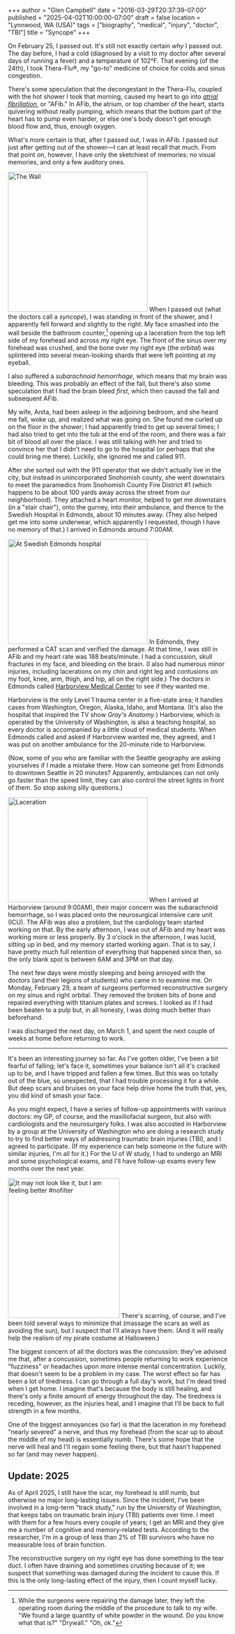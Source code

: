 +++
author = "Glen Campbell"
date = "2016-03-29T20:37:39-07:00"
published = "2025-04-02T10:00:00-07:00"
draft = false
location = "Lynnwood, WA (USA)"
tags = ["biography", "medical", "injury", "doctor", "TBI"]
title = "Syncope"
+++

On February 25, I passed out. It's still not exactly certain *why*
I passed out. The day before, I had a cold (diagnosed by a visit
to my doctor after several days of running a fever) and a temperature
of 102&deg;F. That evening (of the 24th), I took Thera-Flu&reg;,
my "go-to" medicine of choice for colds and sinus congestion.

There's some speculation that the decongestant in the Thera-Flu,
coupled with the hot shower I took that morning, caused my heart
to go into [*atrial
fibrillation*](https://en.wikipedia.org/wiki/Atrial_fibrillation), or
"AFib." In AFib, the atrium, or top chamber of the heart, starts
quivering without really pumping, which means that the bottom part
of the heart has to pump even harder, or else one's body doesn't
get enough blood flow and, thus, enough oxygen.

What's more certain is that, after I passed out, I was in AFib. I
passed out just after getting out of the shower&mdash;I can at least
recall that much. From that point on, however, I have only the
sketchiest of memories: no visual memories, and only a few auditory
ones.

<a data-flickr-embed="true"  href="https://www.flickr.com/photos/gecampbell/25492847426/in/datetaken/" title="The Wall"><img src="https://farm2.staticflickr.com/1533/25492847426_8686c3c575_n.jpg" width="320" height="320" alt="The Wall" class="pull-right"></a><script async src="//embedr.flickr.com/assets/client-code.js" charset="utf-8"></script>
When I passed out (what the doctors call a *syncope*), I was standing
in front of the shower, and I apparently fell forward and slightly
to the right. My face smashed into the wall beside the bathroom
counter,[^1] opening up a laceration from the top left side of my
forehead and across my right eye. The front of the sinus over my
forehead was crushed, and the bone over my right eye (the *orbital*)
was splintered into several mean-looking shards that were left
pointing at my eyeball.

I also suffered a *subarachnoid hemorrhage*, which means that my
brain was bleeding. This was probably an effect of the fall, but
there's also some speculation that I had the brain bleed *first*,
which then caused the fall and subsequent AFib.

My wife, Anita, had been asleep in the adjoining bedroom, and she
heard me fall, woke up, and realized what was going on. She found
me curled up on the floor in the shower; I had apparently tried to
get up several times; I had also tried to get into the tub at the
end of the room, and there was a fair bit of blood all over the
place. I was still talking with her and tried to convince her that
I didn't need to go to the hospital (or perhaps that she could bring
me there). Luckily, she ignored me and called 911.

After she sorted out with the 911 operator that we didn't actually
live in the city, but instead in unincorporated Snohomish county,
she went downstairs to meet the paramedics from Snohomish County
Fire District #1 (which happens to be about 100 yards away across
the street from our neighborhood). They attached a heart monitor,
helped to get me downstairs (in a "stair chair"), onto the gurney,
into their ambulance, and thence to the Swedish Hospital in Edmonds,
about 10 minutes away. (They also helped get me into some underwear,
which apparently I requested, though I have no memory of that.) I
arrived in Edmonds around 7:00AM.

<a data-flickr-embed="true"  href="https://www.flickr.com/photos/gecampbell/25432915524/in/dateposted-public/" title="At Swedish Edmonds hospital"><img src="https://farm2.staticflickr.com/1665/25432915524_08879acc59_n.jpg" width="320" height="240" alt="At Swedish Edmonds hospital" class="pull-left"></a><script async src="//embedr.flickr.com/assets/client-code.js" charset="utf-8"></script>
In Edmonds, they performed a CAT scan and verified the damage. At
that time, I was still in AFib and my heart rate was 188 beats/minute.
I had a concussion, skull fractures in my face, and bleeding on the
brain. (I also had numerous minor injuries, including lacerations
on my chin and right leg and contusions on my foot, knee, arm,
thigh, and hip, all on the right side.) The doctors in Edmonds
called [Harborview Medical
Center](https://en.wikipedia.org/wiki/Harborview_Medical_Center)
to see if they wanted me.

Harborview is the only Level 1 trauma center in a five-state area;
it handles cases from Washington, Oregon, Alaska, Idaho, and Montana.
(It's also the hospital that inspired the TV show *Gray's Anatomy*.)
Harborview, which is operated by the University of Washington, is
also a teaching hospital, so every doctor is accompanied by a little
cloud of medical students. When Edmonds called and asked if Harborview
wanted me, they agreed, and I was put on another ambulance for the
20-minute ride to Harborview.

(Now, some of you who are familiar with the Seattle geography are
asking yourselves if I made a mistake there. How can someone get
from Edmonds to downtown Seattle in 20 minutes? Apparently, ambulances
can not only go faster than the speed limit, they can also control
the street lights in front of them. So stop asking silly questions.)

<a data-flickr-embed="true"  href="https://www.flickr.com/photos/gecampbell/25945145602/in/dateposted-public/" title="Laceration"><img src="https://farm2.staticflickr.com/1718/25945145602_9ba4928581_n.jpg" width="320" height="240" alt="Laceration" class="pull-left"></a><script async src="//embedr.flickr.com/assets/client-code.js" charset="utf-8"></script>
When I arrived at Harborview (around 9:00AM), their major concern
was the subarachnoid hemorrhage, so I was placed onto the neurosurgical
intensive care unit (ICU). The AFib was also a problem, but the
cardiology team started working on that. By the early afternoon, I
was out of AFib and my heart was working more or less properly. By
3 o'clock in the afternoon, I was lucid, sitting up in bed, and my
memory started working again. That is to say, I have pretty much
full retention of everything that happened since then, so the only
blank spot is between 6AM and 3PM on that day.

The next few days were mostly sleeping and being annoyed with the
doctors (and their legions of students) who came in to examine me.
On Monday, February 29, a team of surgeons performed reconstructive
surgery on my sinus and right orbital. They removed the broken bits
of bone and repaired everything with titanium plates and screws. I
looked as if I had been beaten to a pulp but, in all honesty, I was
doing much better than beforehand.

I was discharged the next day, on March 1, and spent the next couple
of weeks at home before returning to work.

----

It's been an interesting journey so far. As I've gotten older, I've
been a bit fearful of falling; let's face it, sometimes your balance
isn't all it's cracked up to be, and I have tripped and fallen a
few times. But this was so totally out of the blue, so unexpected,
that I had trouble processing it for a while. But deep scars and
bruises on your face help drive home the truth that, yes, you did
kind of smash your face.

As you might expect, I have a series of follow-up appointments with
various doctors: my GP, of course, and the maxillofacial surgeon,
but also with cardiologists and the neurosurgery folks. I was also
accosted in Harborview by a group at the University of Washington
who are doing a research study to try to find better ways of
addressing traumatic brain injuries (TBI), and I agreed to participate.
(If my experience can help someone in the future with similar
injuries, I'm all for it.) For the U of W study, I had to undergo
an MRI and some psychological exams, and I'll have follow-up exams
every few months over the next year.

<a data-flickr-embed="true"  href="https://www.flickr.com/photos/gecampbell/25383263131/in/dateposted-public/" title="It may not look like it, but I am feeling better #nofilter"><img src="https://farm2.staticflickr.com/1689/25383263131_f1421ef8a4_n.jpg" width="256" height="320" alt="It may not look like it, but I am feeling better #nofilter" class="pull-right"></a><script async src="//embedr.flickr.com/assets/client-code.js" charset="utf-8"></script>
There's scarring, of course, and I've been told several ways to
minimize that (massage the scars as well as avoiding the sun), but
I suspect that I'll always have them. (And it will really help the
realism of my pirate costume at Halloween.)

The biggest concern of all the doctors was the concussion: they've
advised me that, after a concussion, sometimes people returning to
work experience "fuzziness" or headaches upon more intense mental
concentration. Luckily, that doesn't seem to be a problem in my
case. The worst effect so far has been a lot of tiredness. I can
go through a full day's work, but I'm dead tired when I get home.
I imagine that's because the body is still healing, and there's
only a finite amount of energy throughout the day. The tiredness
is receding, however, as the injuries heal, and I imagine that I'll
be back to full strength in a few months.

One of the biggest annoyances (so far) is that the laceration in
my forehead "nearly severed" a nerve, and thus my forehead (from
the scar up to about the middle of my head) is essentially numb.
There's some hope that the nerve will heal and I'll regain some
feeling there, but that hasn't happened so far (and may never
happen).

## Update: 2025

As of April 2025, I still have the scar, my forehead is still numb,
but otherwise no major long-lasting issues.  Since the incident,
I've been involved in a long-term "track study," run by the University
of Washington, that keeps tabs on traumatic brain injury (TBI)
patients over time.  I meet with them for a few hours every couple
of years; I get an MRI and they give me a number of cognitive and
memory-related tests.  According to the researcher, I'm in a group
of less than 2% of TBI survivors who have no measurable loss of
brain function.

The reconstructive surgery on my right eye has done something to
the tear duct.  I often have draining and sometimes crusting because
of it; we suspect that something was damaged during the incident
to cause this. If this is the only long-lasting effect of the injury,
then I count myself lucky.

[^1]: While the surgeons were repairing the damage later, they left
the operating room during the middle of the procedure to talk to
my wife. "We found a large quantity of white powder in the wound.
Do you know what that is?" "Drywall." "Oh, ok."
